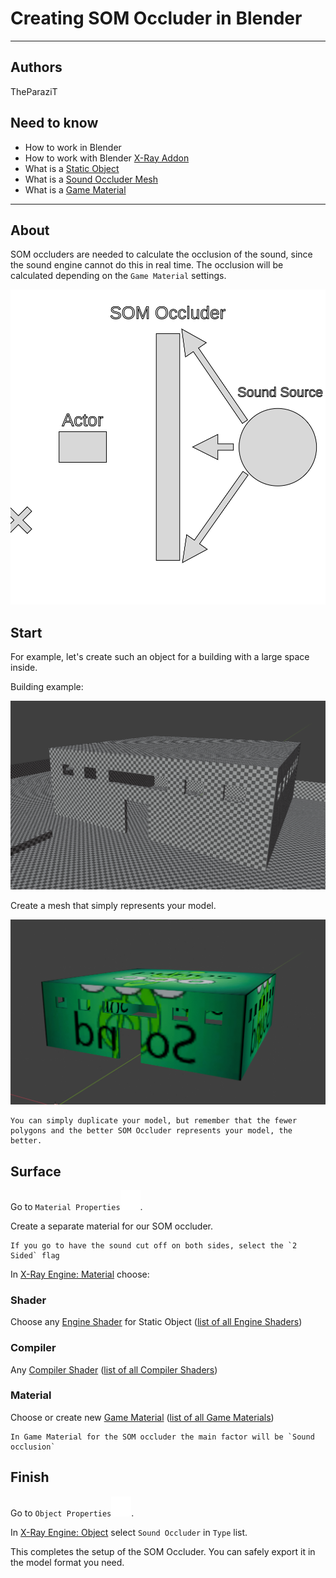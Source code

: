 # Creating SOM Occluder in Blender

___

## Authors

TheParaziT

## Need to know

- How to work in Blender
- How to work with Blender [X-Ray Addon](../../modding-tools/blender/blender-x-ray-addon-summary.md)
- What is a [Static Object](../../glossary/glossary.html#static-object)
- What is a [Sound Occluder Mesh](../../glossary/glossary.html#sound-occluder-mesh)
- What is a [Game Material](../../glossary/glossary.html#game-material)

___

## About

SOM occluders are needed to calculate the occlusion of the sound, since the sound engine cannot do this in real time. The occlusion will be calculated depending on the `Game Material` settings.

![alt text svg-icon](assets/svgs/som-occluder-example.svg)

## Start

For example, let's create such an object for a building with a large space inside.

Building example:

![alt text centered](assets/images/creating-som-occluder-in-blender-example.png)

Create a mesh that simply represents your model.

![alt text centered](assets/images/creating-som-occluder-in-blender-result.png)

```admonish tip
You can simply duplicate your model, but remember that the fewer polygons and the better SOM Occluder represents your model, the better.
```

## Surface

Go to `Material Properties`![Material Properties svg-icon](../../../static/icons/blender/material.svg).

Create a separate material for our SOM occluder.

```admonish note
If you go to have the sound cut off on both sides, select the `2 Sided` flag
```

In [X-Ray Engine: Material](../../modding-tools/blender/addon-panels/panel-material.md) choose:

### Shader

Choose any [Engine Shader](../../glossary/glossary.html#engine-shader) for Static Object ([list of all Engine Shaders](../../reference/shaders/shaders-list/engine-shaders-list.md))

### Compiler

Any [Compiler Shader](../../glossary/glossary.html#compiler-shader) ([list of all Compiler Shaders](../../reference/shaders/shaders-list/compiler-shaders-list.md))

### Material

Choose or create new [Game Material](../../glossary/glossary.html#game-material) ([list of all Game Materials](../../reference/materials/materials-list.md))

```admonish note
In Game Material for the SOM occluder the main factor will be `Sound occlusion`
```

## Finish

Go to `Object Properties`![Object Properties svg-icon](../../../static/icons/blender/object-data.svg).

In [X-Ray Engine: Object](../../modding-tools/blender/addon-panels/panel-object.md) select `Sound Occluder` in `Type` list.

This completes the setup of the SOM Occluder. You can safely export it in the model format you need.
